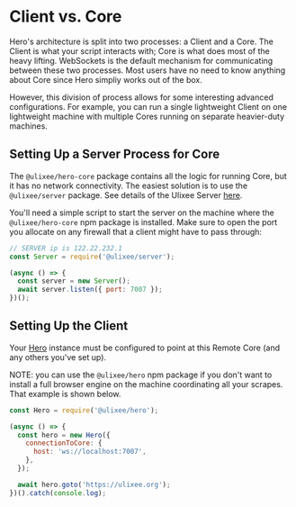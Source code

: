 # Client vs. Core

Hero's architecture is split into two processes: a Client and a Core. The Client is what your script interacts with; Core is what does most of the heavy lifting. WebSockets is the default mechanism for communicating between these two processes. Most users have no need to know anything about Core since Hero simpliy works out of the box.

However, this division of process allows for some interesting advanced configurations. For example, you can run a single lightweight Client on one lightweight machine with multiple Cores running on separate heavier-duty machines.

## Setting Up a Server Process for Core

The `@ulixee/hero-core` package contains all the logic for running Core, but it has no network connectivity. The easiest solution is to use the `@ulixee/server` package. See details of the Ulixee Server [here](/docs/server).

You'll need a simple script to start the server on the machine where the `@ulixee/hero-core` npm package is installed. Make sure to open the port you allocate on any firewall that a client might have to pass through:


```javascript
// SERVER ip is 122.22.232.1
const Server = require('@ulixee/server');

(async () => {
  const server = new Server();
  await server.listen({ port: 7007 });
})();
```

## Setting Up the Client

Your [Hero](/docs/hero/basic-client/hero) instance must be configured to point at this Remote Core (and any others you've set up).

NOTE: you can use the `@ulixee/hero` npm package if you don't want to install a full browser engine on the machine coordinating all your scrapes. That example is shown below.

```javascript
const Hero = require('@ulixee/hero');

(async () => {
  const hero = new Hero({
    connectionToCore: {
      host: 'ws://localhost:7007',
    },
  });

  await hero.goto('https://ulixee.org');
})().catch(console.log);
```
